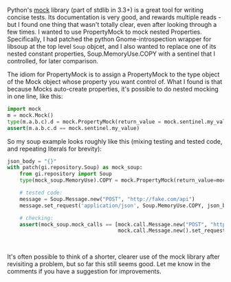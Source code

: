 <!--
.. title: Mock nested properties with python-mock
.. date: 2013/02/21 15:05
.. slug: mock-nested-properties-with-python-mock
.. link:
.. description:
.. tags: 
-->


Python's [mock][mock] library (part of stdlib in 3.3+) is a great tool for writing concise tests.
Its documentation is very good, and rewards multiple reads - but I found one thing that wasn't totally clear, even after looking through a few times.
I wanted to use PropertyMock to mock nested Properties. Specifically, I had patched the python Gnome-introspection wrapper for libsoup at the top level `Soup` objcet, and I also wanted to replace one of its nested constant properties, Soup.MemoryUse.COPY with a sentinel that I controlled, for later comparison. 

The idiom for PropertyMock is to assign a PropertyMock to the type object of the Mock object whose property you want control of.
What I found is that because Mocks auto-create properties, it's possible to do nested mocking in one line, like this:

``` python
import mock
m = mock.Mock()
type(m.a.b.c).d = mock.PropertyMock(return_value = mock.sentinel.my_value)
assert(m.a.b.c.d == mock.sentinel.my_value)
```

So my soup example looks roughly like this (mixing testing and tested code, and repeating literals for brevity):
``` python
json_body = "{}"
with patch(gi.repository.Soup) as mock_soup:
    from gi.repository import Soup
    type(mock_soup.MemoryUse).COPY = mock.PropertyMock(return_value=mock.sentinel.COPY)

    # tested code:
    message = Soup.Message.new("POST", "http://fake.com/api")
    message.set_request('application/json', Soup.MemoryUse.COPY, json_body, len(json_body))

    # checking:
    assert(mock_soup.mock_calls == [mock.call.Message.new("POST", "http://fake.com/api"), 
                                    mock.call.Message.new().set_request('application/json', 
                                                                        sentinel.COPY # <--- this was the point
                                                                        "{}", 2)])
```

It's often possible to think of a shorter, clearer use of the mock library after revisiting a problem, but so far this still seems good. Let me know in the comments if you have a suggestion for improvements.

[mock]:http://www.voidspace.org.uk/python/mock/
